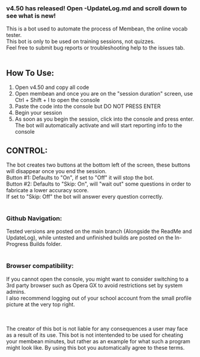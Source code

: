 ### v4.50 has released! Open -UpdateLog.md and scroll down to see what is new! <br />
This is a bot used to automate the process of Membean, the online vocab tester. <br />
This bot is only to be used on training sessions, not quizzes. <br />
Feel free to submit bug reports or troubleshooting help to the issues tab. <br />
<br />

## How To Use: <br />
1. Open v4.50 and copy all code <br />
2. Open membean and once you are on the "session duration" screen, use Ctrl + Shift + I to open the console <br />
3. Paste the code into the console but DO NOT PRESS ENTER <br />
4. Begin your session <br />
5. As soon as you begin the session, click into the console and press enter. The bot will automatically activate and will start reporting info to the console <br />

## CONTROL: <br />
The bot creates two buttons at the bottom left of the screen, these buttons will disappear once you end the session. <br />
Button #1: Defaults to "On", if set to "Off" it will stop the bot. <br />
Button #2: Defaults to "Skip: On", will "wait out" some questions in order to fabricate a lower accuracy score. <br />
If set to "Skip: Off" the bot will answer every question correctly. <br />
<br />

### Github Navigation: <br />
Tested versions are posted on the main branch (Alongside the ReadMe and UpdateLog), while untested and unfinished builds are posted on the In-Progress Builds folder. <br />
<br />

### Browser compatibility:  <br />
If you cannot open the console, you might want to consider switching to a 3rd party browser such as Opera GX to avoid restrictions set by system admins. <br />
I also recommend logging out of your school account from the small profile picture at the very top right. <br />
<br />
<br />

The creator of this bot is not liable for any consequences a user may face as a result of its use. This bot is not intentended to be used for cheating your membean minutes, but rather as an example for what such a program might look like. By using this bot you automatically agree to these terms. <br />
